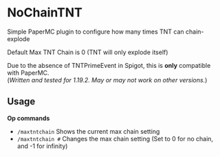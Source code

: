 # NoChainTNT
Simple PaperMC plugin to configure how many times TNT can chain-explode

Default Max TNT Chain is 0 (TNT will only explode itself)

Due to the absence of TNTPrimeEvent in Spigot, this is **only** compatible with PaperMC.  
(*Written and tested for 1.19.2. May or may not work on other versions.*)

## Usage
**Op commands**  
* `/maxtntchain` Shows the current max chain setting
* `/maxtntchain #` Changes the max chain setting (Set to 0 for no chain, and -1 for infinity)
